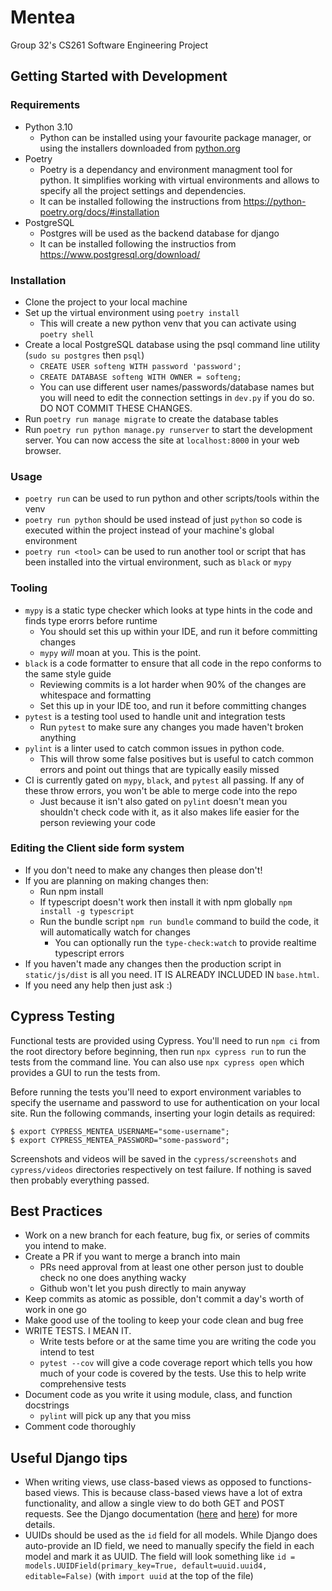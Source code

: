 # Mentea
Group 32's CS261 Software Engineering Project

## Getting Started with Development

### Requirements

- Python 3.10
  - Python can be installed using your favourite package manager, or using the installers downloaded from [python.org](https://www.python.org/downloads/)
- Poetry
  - Poetry is a dependancy and environment managment tool for python. It simplifies working with virtual environments and allows to specify all the project settings and dependencies.
  - It can be installed following the instructions from <https://python-poetry.org/docs/#installation>
- PostgreSQL
  - Postgres will be used as the backend database for django
  - It can be installed following the instructios from <https://www.postgresql.org/download/>

### Installation

- Clone the project to your local machine
- Set up the virtual environment using `poetry install`
  - This will create a new python venv that you can activate using `poetry shell`
- Create a local PostgreSQL database using the psql command line utility (`sudo su postgres` then `psql`)
  - `CREATE USER softeng WITH password 'password';`
  - `CREATE DATABASE softeng WITH OWNER = softeng;`
  - You can use different user names/passwords/database names but you will need to edit the connection settings in `dev.py` if you do so. DO NOT COMMIT THESE CHANGES.
- Run `poetry run manage migrate` to create the database tables
- Run `poetry run python manage.py runserver` to start the development server. You can now access the site at `localhost:8000` in your web browser.

### Usage

- `poetry run` can be used to run python and other scripts/tools within the venv
- `poetry run python` should be used instead of just `python` so code is executed within the project instead of your machine's global environment
- `poetry run <tool>` can be used to run another tool or script that has been installed into the virtual environment, such as `black` or `mypy`

### Tooling

- `mypy` is a static type checker which looks at type hints in the code and finds type erorrs before runtime
  - You should set this up within your IDE, and run it before committing changes
  - `mypy` _will_ moan at you. This is the point.
- `black` is a code formatter to ensure that all code in the repo conforms to the same style guide
  - Reviewing commits is a lot harder when 90% of the changes are whitespace and formatting
  - Set this up in your IDE too, and run it before committing changes
- `pytest` is a testing tool used to handle unit and integration tests
  - Run `pytest` to make sure any changes you made haven't broken anything
- `pylint` is a linter used to catch common issues in python code.
  - This will throw some false positives but is useful to catch common errors and point out things that are typically easily missed
- CI is currently gated on `mypy`, `black`, and `pytest` all passing. If any of these throw errors, you won't be able to merge code into the repo
  - Just because it isn't also gated on `pylint` doesn't mean you shouldn't check code with it, as it also makes life easier for the person reviewing your code

### Editing the Client side form system
- If you don't need to make any changes then please don't!
- If you are planning on making changes then:
  - Run npm install
  - If typescript doesn't work then install it with npm globally `npm install -g typescript`
  - Run the bundle script `npm run bundle` command to build the code, it will automatically watch for changes
    - You can optionally run the `type-check:watch` to provide realtime typescript errors
- If you haven't made any changes then the production script in `static/js/dist` is all you need. IT IS ALREADY INCLUDED IN `base.html`.
- If you need any help then just ask :)

## Cypress Testing
Functional tests are provided using Cypress. You'll need to run `npm ci` from the root directory before beginning, then run `npx cypress run` to run the tests from the command line. You can also use `npx cypress open` which provides a GUI to run the tests from.

Before running the tests you'll need to export environment variables to specify the username and password to use for authentication on your local site. Run the following commands, inserting your login details as required:
```
$ export CYPRESS_MENTEA_USERNAME="some-username"; 
$ export CYPRESS_MENTEA_PASSWORD="some-password"; 
```

Screenshots and videos will be saved in the `cypress/screenshots` and `cypress/videos` directories respectively on test failure. If nothing is saved then probably everything passed.

## Best Practices

- Work on a new branch for each feature, bug fix, or series of commits you intend to make.
- Create a PR if you want to merge a branch into main
  - PRs need approval from at least one other person just to double check no one does anything wacky
  - Github won't let you push directly to main anyway
- Keep commits as atomic as possible, don't commit a day's worth of work in one go
- Make good use of the tooling to keep your code clean and bug free
- WRITE TESTS. I MEAN IT.
  - Write tests before or at the same time you are writing the code you intend to test
  - `pytest --cov` will give a code coverage report which tells you how much of your code is covered by the tests. Use this to help write comprehensive tests
- Document code as you write it using module, class, and function docstrings
  - `pylint` will pick up any that you miss
- Comment code thoroughly

## Useful Django tips

- When writing views, use class-based views as opposed to functions-based views. This is because class-based views have a lot of extra functionality, and allow a single view to do both GET and POST requests. See the Django documentation ([here](https://docs.djangoproject.com/en/4.0/topics/class-based-views/) and [here](https://docs.djangoproject.com/en/4.0/topics/class-based-views/mixins/)) for more details.
- UUIDs should be used as the `id` field for all models. While Django does auto-provide an ID field, we need to manually specify the field in each model and mark it as UUID. The field will look something like `id = models.UUIDField(primary_key=True, default=uuid.uuid4, editable=False)` (with `import uuid` at the top of the file)
